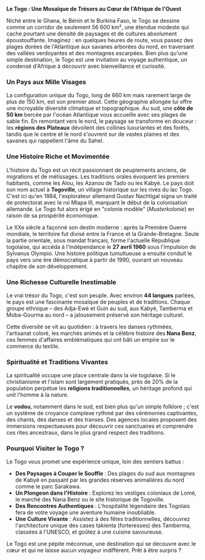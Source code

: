 **Le Togo : Une Mosaïque de Trésors au Cœur de l'Afrique de l'Ouest**

Niché entre le Ghana, le Bénin et le Burkina Faso, le Togo se dessine comme un corridor de seulement 56 600 km², une étendue modeste qui cache pourtant une densité de paysages et de cultures absolument époustouffante. Imaginez : en quelques heures de route, vous passez des plages dorées de l'Atlantique aux savanes arborées du nord, en traversant des vallées verdoyantes et des montagnes escarpées. Bien plus qu'une simple destination, le Togo est une invitation au voyage authentique, un condensé d'Afrique à découvrir avec bienveillance et curiosité.

### Un Pays aux Mille Visages

La configuration unique du Togo, long de 660 km mais rarement large de plus de 150 km, est son premier atout. Cette géographie allongée lui offre une incroyable diversité climatique et topographique. Au sud, une **côte de 50 km** bercée par l'océan Atlantique vous accueille avec ses plages de sable fin. En remontant vers le nord, le paysage se transforme en douceur : les **régions des Plateaux** dévoilent des collines luxuriantes et des forêts, tandis que le centre et le nord s'ouvrent sur de vastes plaines et des savanes qui rappellent l'âme du Sahel.

### Une Histoire Riche et Movimentée

L'histoire du Togo est un récit passionnant de peuplements anciens, de migrations et de métissages. Les traditions orales évoquent les premiers habitants, comme les Alou, les Azanou de Tado ou les Kabyè. Le pays doit son nom actuel à **Togoville**, un village historique sur les rives du lac Togo. C'est ici qu'en 1884, l'explorateur allemand Gustav Nachtigal signa un traité de protectorat avec le roi Mlapa III, marquant le début de la colonisation allemande. Le Togo fut alors érigé en "colonie modèle" (*Musterkolonie*) en raison de sa prospérité économique.

Le XXe siècle a façonné son destin moderne : après la Première Guerre mondiale, le territoire fut divisé entre la France et la Grande-Bretagne. Seule la partie orientale, sous mandat français, forme l'actuelle République togolaise, qui accéda à l'indépendance le **27 avril 1960** sous l'impulsion de Sylvanus Olympio. Une histoire politique tumultueuse a ensuite conduit le pays vers une ère démocratique à partir de 1990, ouvrant un nouveau chapitre de son développement.

### Une Richesse Culturelle Inestimable

Le vrai trésor du Togo, c'est son peuple. Avec environ **44 langues** parlées, le pays est une fascinante mosaïque de peuples et de traditions. Chaque groupe ethnique – des Adja-Ewé et Guin au sud, aux Kabyè, Tamberma et Moba-Gourma au nord – a jalousement préservé son héritage culturel.

Cette diversité se vit au quotidien : à travers les danses rythmées, l'artisanat coloré, les marchés animés et la célèbre histoire des **Nana Benz**, ces femmes d'affaires emblématiques qui ont bâti un empire sur le commerce du textile.

### Spiritualité et Traditions Vivantes

La spiritualité occupe une place centrale dans la vie togolaise. Si le christianisme et l'islam sont largement pratiqués, près de 20% de la population perpétue les **religions traditionnelles**, un héritage profond qui unit l'homme à la nature.

Le **vodou**, notamment dans le sud, est bien plus qu'un simple folklore ; c'est un système de croyance complexe rythmé par des cérémonies captivantes, des chants, des danses et des transes. Des agences locales proposent des immersions respectueuses pour découvrir ces sanctuaires et comprendre ces rites ancestraux, dans le plus grand respect des traditions.

### Pourquoi Visiter le Togo ?

Le Togo vous promet une expérience unique, loin des sentiers battus :

*   **Des Paysages à Couper le Souffle** : Des plages du sud aux montagnes de Kabyè en passant par les grandes réserves animalières du nord comme le parc Sarakawa.
*   **Un Plongeon dans l'Histoire** : Explorez les vestiges coloniaux de Lomé, le marché des Nana Benz ou le site historique de Togoville.
*   **Des Rencontres Authentiques** : L'hospitalité légendaire des Togolais fera de votre voyage une aventure humaine inoubliable.
*   **Une Culture Vivante** : Assistez à des fêtes traditionnelles, découvrez l'architecture unique des cases takienta (forteresses) des Tamberma, classées à l'UNESCO, et goûtez à une cuisine savoureuse.

Le Togo est une pépite méconnue, une destination qui se découvre avec le cœur et qui ne laisse aucun voyageur indifférent. Prêt à être surpris ?